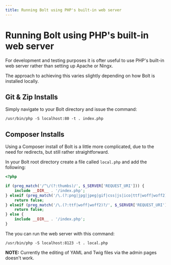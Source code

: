 ```yaml
---
title: Running Bolt using PHP's built-in web server
---
```

Running Bolt using PHP's built-in web server
============================================

For development and testing purposes it is ofter useful to use PHP's built-in
web server rather than setting up Apache or Ningx.

The approach to achieving this varies slightly depending on how Bolt is installed
locally.

Git & Zip Installs 
------------------

Simply navigate to your Bolt directory and issue the command:

```
/usr/bin/php -S localhost:80 -t . index.php
```


Composer Installs
-----------------

Using a Composer install of Bolt is a little more complicated, due to the need 
for redirects, but still rather straightforward.

In your Bolt root directory create a file called `local.php` and add the following: 

```php
<?php

if (preg_match('/^\/(?:thumbs)/', $_SERVER['REQUEST_URI'])) {
    include __DIR__ . '/index.php';
} elseif (preg_match('/\.(?:png|jpg|jpeg|gif|css|js|ico|ttf|woff|woff2)$/', $_SERVER['REQUEST_URI'])) {
    return false;
} elseif (preg_match('/\.(?:ttf|woff|woff2)?/', $_SERVER['REQUEST_URI'])) {
    return false;
} else {
    include __DIR__ . '/index.php';
}
```
The you can run the web server with this command:

```
/usr/bin/php -S localhost:8123 -t . local.php
```

**NOTE:** Currently the editing of YAML and Twig files via the admin pages doesn't work.
